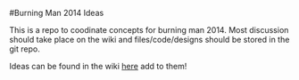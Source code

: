 #Burning Man 2014 Ideas 

This is a repo to coodinate concepts for burning man 2014. Most discussion should take place on the wiki and files/code/designs should be stored in the git repo. 


Ideas can be found in the wiki [here](https://github.com/stuartlynn/burning_man_ideas/wiki/ideas) add to them!
